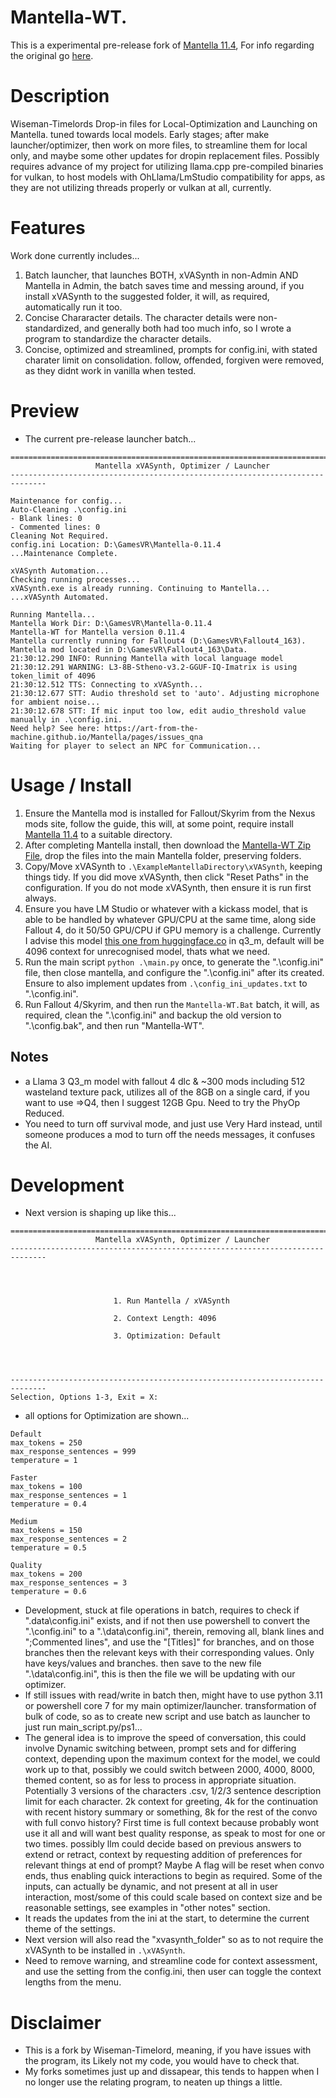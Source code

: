 # Mantella-WT.
This is a experimental pre-release fork of [Mantella 11.4](https://github.com/art-from-the-machine/Mantella/releases/tag/v0.11.4), For info regarding the original go [here](https://github.com/art-from-the-machine/Mantella).

# Description
Wiseman-Timelords Drop-in files for Local-Optimization and Launching on Mantella. tuned towards local models. Early stages; after make launcher/optimizer, then work on more files, to streamline them for local only, and maybe some other updates for dropin replacement files. Possibly requires advance of my project for utilizing llama.cpp pre-compiled binaries for vulkan, to host models with OhLlama/LmStudio compatibility for apps, as they are not utilizing threads properly or vulkan at all, currently.

# Features
Work done currently includes...
1. Batch launcher, that launches BOTH, xVASynth in non-Admin AND Mantella in Admin, the batch saves time and messing around, if you install xVASynth to the suggested folder, it will, as required, automatically run it too.
2. Concise Chararacter details. The character details were non-standardized, and generally both had too much info, so I wrote a program to standardize the character details.
3. Concise, optimized and streamlined, prompts for config.ini, with stated charater limit on consolidation. follow, offended, forgiven were removed, as they didnt work in vanilla when tested.


# Preview
- The current pre-release launcher batch...
```
==============================================================================
                   Mantella xVASynth, Optimizer / Launcher
------------------------------------------------------------------------------

Maintenance for config...
Auto-Cleaning .\config.ini
- Blank lines: 0
- Commented lines: 0
Cleaning Not Required.
config.ini Location: D:\GamesVR\Mantella-0.11.4
...Maintenance Complete.

xVASynth Automation...
Checking running processes...
xVASynth.exe is already running. Continuing to Mantella...
...xVASynth Automated.

Running Mantella...
Mantella Work Dir: D:\GamesVR\Mantella-0.11.4
Mantella-WT for Mantella version 0.11.4
Mantella currently running for Fallout4 (D:\GamesVR\Fallout4_163).
Mantella mod located in D:\GamesVR\Fallout4_163\Data.
21:30:12.290 INFO: Running Mantella with local language model
21:30:12.291 WARNING: L3-8B-Stheno-v3.2-GGUF-IQ-Imatrix is using token_limit of 4096
21:30:12.512 TTS: Connecting to xVASynth...
21:30:12.677 STT: Audio threshold set to 'auto'. Adjusting microphone for ambient noise...
21:30:12.678 STT: If mic input too low, edit audio_threshold value manually in .\config.ini.
Need help? See here: https://art-from-the-machine.github.io/Mantella/pages/issues_qna
Waiting for player to select an NPC for Communication...

```




# Usage / Install
1. Ensure the Mantella mod is installed for Fallout/Skyrim from the Nexus mods site, follow the guide, this will, at some point, require install [Mantella 11.4](https://github.com/art-from-the-machine/Mantella/releases/tag/v0.11.4) to a suitable directory.
2. After completing Mantella install, then download the [Mantella-WT Zip File](https://github.com/wiseman-timelord/Mantella-WT/archive/refs/heads/main.zip), drop the files into the main Mantella folder, preserving folders.
3. Copy/Move xVASynth to `.\ExampleMantellaDirectory\xVASynth`, keeping things tidy. If you did move xVASynth, then click "Reset Paths" in the configuration.  If you do not mode xVASynth, then ensure it is run first always.
4. Ensure you have LM Studio or whatever with a kickass model, that is able to be handled by whatever GPU/CPU at the same time, along side Fallout 4, do it 50/50 GPU/CPU if GPU memory is a challenge. Currently I advise this model [this one from huggingface.co](https://huggingface.co/Lewdiculous/L3-8B-Stheno-v3.2-GGUF-IQ-Imatrix) in q3_m, default will be 4096 context for unrecognised model, thats what we need.
5. Run the main script `python .\main.py` once, to generate the ".\config.ini" file, then close mantella, and configure the ".\config.ini" after its created. Ensure to also implement updates from `.\config_ini_updates.txt` to ".\config.ini".
6. Run Fallout 4/Skyrim, and then run the `Mantella-WT.Bat` batch, it will, as required, clean the ".\config.ini" and backup the old version to ".\config.bak", and then run "Mantella-WT".

## Notes
- a Llama 3 Q3_m model with fallout 4 dlc & ~300 mods including 512 wasteland texture pack, utilizes all of the 8GB on a single card, if you want to use =>Q4, then I suggest 12GB Gpu. Need to try the PhyOp Reduced.
- You need to turn off survival mode, and just use Very Hard instead, until someone produces a mod to turn off the needs messages, it confuses the AI.

# Development 
- Next version is shaping up like this...
```
==============================================================================
                   Mantella xVASynth, Optimizer / Launcher
------------------------------------------------------------------------------




                       1. Run Mantella / xVASynth

                       2. Context Length: 4096

                       3. Optimization: Default




------------------------------------------------------------------------------
Selection, Options 1-3, Exit = X:

```
- all options for Optimization are shown...
```
Default
max_tokens = 250
max_response_sentences = 999
temperature = 1

Faster
max_tokens = 100
max_response_sentences = 1
temperature = 0.4

Medium
max_tokens = 150
max_response_sentences = 2
temperature = 0.5

Quality
max_tokens = 200
max_response_sentences = 3
temperature = 0.6
```

- Development, stuck at file operations in batch, requires to check if ".data\config.ini" exists, and if not then use powershell to convert the ".\config.ini" to a ".\data\config.ini", therein, removing all, blank lines and ";Commented lines", and use the "[Titles]" for branches, and on those branches then the relevant keys with their corresponding values. Only have keys/values and branches. then save to the new file ".\data\config.ini", this is then the file we will be updating with our optimizer. 
- If still issues with read/write in batch then, might have to use python 3.11 or powershell core 7 for my main optimizer/launcher. transformation of bulk of code, so as to create new script and use batch as launcher to just run main_script.py/ps1...
- The general idea is to improve the speed of conversation, this could involve Dynamic switching between, prompt sets and for differing context, depending upon the maximum context for the model, we could work up to that, possibly we could switch between 2000, 4000, 8000, themed content, so as for less to process in appropriate situation. Potentially 3 versions of the characters .csv, 1/2/3 sentence description limit for each character. 2k context for greeting, 4k for the continuation with recent history summary or something, 8k for the rest of the convo with full convo history? First time is full context because probably wont use it all and will want best quality response, as speak to most for one or two times. possibly llm could decide based on previous answers to extend or retract, context by requesting addition of preferences for relevant things at end of prompt? Maybe A flag will be reset when convo ends, thus enabling quick interactions to begin as required. Some of the inputs, can actually be dynamic, and not present at all in user interaction, most/some of this could scale based on context size and be reasonable settings, see examples in "other notes" section.
- It reads the updates from the ini at the start, to determine the current theme of the settings. 
- Next version will also read the "xvasynth_folder" so as to not require the xVASynth to be installed in `.\xVASynth`.
- Need to remove warning, and streamline code for context assessment, and use the setting from the config.ini, then user can toggle the context lengths from the menu.

# Disclaimer
- This is a fork by Wiseman-Timelord, meaning, if you have issues with the program, its Likely not my code, you would have to check that.
- My forks sometimes just up and dissapear, this tends to happen when I no longer use the relating program, to neaten up things a little.
